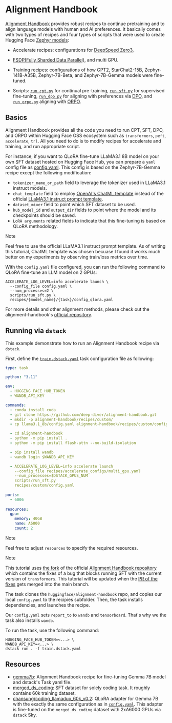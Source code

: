 # Alignment Handbook

[Alignment Handbook](https://github.com/huggingface/alignment-handbook) provides robust recipes to continue pretraining
and to align language models with human and AI preferences. It basically comes with two types of recipes and four types
of scripts that were used to create Hugging Face [Zephyr models](https://huggingface.co/HuggingFaceH4):

- Accelerate recipes: configurations for [DeepSpeed Zero3](https://huggingface.co/docs/accelerate/v0.11.0/en/deepspeed),
- [FSDP(Fully Sharded Data Parallel)](https://pytorch.org/tutorials/intermediate/FSDP_tutorial.html), and multi GPU.

- Training recipes: configurations of how GPT2, StarChat2-15B, Zephyr-141B-A35B, Zephyr-7B-Beta, and Zephyr-7B-Gemma
  models were fine-tuned.

- Scripts: [`run_cpt.py`](https://github.com/huggingface/alignment-handbook/blob/main/scripts/run_cpt.py) for continual
  pre-training, [`run_sft.py`](https://github.com/huggingface/alignment-handbook/blob/main/scripts/run_sft.py) for
  supervised fine-tuning, [`run_dpo.py`](https://github.com/huggingface/alignment-handbook/blob/main/scripts/run_dpo.py)
  for aligning with preferences via [DPO](https://arxiv.org/abs/2305.18290),
  and [`run_orpo.py`](https://github.com/huggingface/alignment-handbook/blob/main/scripts/run_orpo.py) aligning
  with [ORPO](https://arxiv.org/abs/2403.07691).

## Basics

Alignment Handbook provides all the code you need to run CPT, SFT, DPO, and ORPO within Hugging Face OSS ecosystem
such as `transformers`, `peft`, `accelerate`, `trl`. All you need to do is to modify recipes for accelerate and
training, and run appropriate script.

For instance, if you want to QLoRA fine-tune LLaMA3.1 8B model on your own SFT dataset hosted on Hugging Face Hub, you can
prepare a `yaml` config file as [config.yaml](llama3.1_8b/config.yaml). This config is based on the Zephyr-7B-Gemma recipe 
except the following modification:

- `tokenizer_name_or_path` field to leverage the tokenizer used in LLaMA3.1 instruct models.
- `chat_template` field to employ [OpenAI's ChatML template](https://learn.microsoft.com/en-us/azure/ai-services/openai/how-to/chat-markup-language) instead of the official [LLaMA3.1 instruct prompt template](https://llama.meta.com/docs/model-cards-and-prompt-formats/llama3_1/).
- `dataset_mixer` field to point which SFT dataset to be used.
- `hub_model_id` and `output_dir` fields to point where the model and its checkpoints should be saved.
- `LoRA arguments` related fields to indicate that this fine-tuning is based on QLoRA methodology.

> [!NOTE]
> Feel free to use the official LLaMA3.1 instruct prompt template. As of writing this tutorial, ChatML template was chosen becuase I found it works much better on my experiments by observing train/loss metrics over time.

With the `config.yaml` file configured, you can run the following command to QLoRA fine-tune an LLM model on 2
GPUs:

```shell
ACCELERATE_LOG_LEVEL=info accelerate launch \
  --config_file config.yaml \
  --num_processes=2 \
  scripts/run_sft.py \
  recipes/{model_name}/{task}/config_qlora.yaml
```

For more details and other alignment methods, please check out the
alignment-handbook's [official repository](https://github.com/huggingface/alignment-handbook).

## Running via `dstack`

This example demonstrate how to run an Alignment Handbook recipe via `dstack`.

First, define the [`train.dstack.yaml`](llama3.1_8b/train.dstack.yaml) task configuration file as following:

```yaml
type: task

python: "3.11"

env:
  - HUGGING_FACE_HUB_TOKEN
  - WANDB_API_KEY

commands:
  - conda install cuda
  - git clone https://github.com/deep-diver/alignment-handbook.git
  - mkdir -p alignment-handbook/recipes/custom/
  - cp llama3.1_8b/config.yaml alignment-handbook/recipes/custom/config.yaml

  - cd alignment-handbook
  - python -m pip install .
  - python -m pip install flash-attn --no-build-isolation

  - pip install wandb
  - wandb login $WANDB_API_KEY

  - ACCELERATE_LOG_LEVEL=info accelerate launch
    --config_file recipes/accelerate_configs/multi_gpu.yaml
    --num_processes=$DSTACK_GPUS_NUM
    scripts/run_sft.py
    recipes/custom/config.yaml
    
ports:
  - 6006
  
resources:
  gpu:
    memory: 40GB
    name: A6000
    count: 2
```

> [!NOTE]
> Feel free to adjust `resources` to specify the required resources.

> [!NOTE]
> This tutorial uses [the fork](https://github.com/deep-diver/alignment-handbook.git) of the official [Alignment Handbook repository](https://github.com/huggingface/alignment-handbook) which contains the fixes of a bug that blocks running SFT with the current version of `transformers`. This tutorial will be updated when the [PR of the fixes](https://github.com/huggingface/alignment-handbook/pull/191) gets merged into the main branch.

The task clones the `huggingface/alignment-handbook` repo, and copies our local `config.yaml` to the recipies subfolder.
Then, the task installs dependencies, and launches the recipe.

Our `config.yaml` sets `report_to` to `wandb` and `tensorboard`. That's why we the task also installs `wandb`.

To run the task, use the following command:

```shell
HUGGING_FACE_HUB_TOKEN=<...> \
WANDB_API_KEY=<...> \
dstack run . -f train.dstack.yaml
```

## Resources

- [gemma7b](gemma7b): Alignment Handbook recipe for fine-tuning Gemma 7B model and dstack's Task yaml file.
- [merged_ds_coding](https://huggingface.co/datasets/chansung/merged_ds_coding): SFT dataset for solely coding task. It roughly contains 60k training dataset.
- [chansung/coding_llamaduo_60k_v0.2](https://huggingface.co/chansung/coding_llamaduo_60k_v0.2): QLoRA adapter for Gemma 7B with the exactly the same configuration as in [`config.yaml`](./config.yaml). This adapter is fine-tuned on the `merged_ds_coding` dataset with 2xA6000 GPUs via `dstack` Sky.